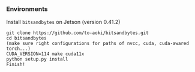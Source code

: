 ### Environments

Install `bitsandbytes` on Jetson (version 0.41.2)

```
git clone https://github.com/to-aoki/bitsandbytes.git
cd bitsandbytes
(make sure right configurations for paths of nvcc, cuda, cuda-awared torch...)
CUDA_VERSION=114 make cuda11x
python setup.py install
Finish!
```